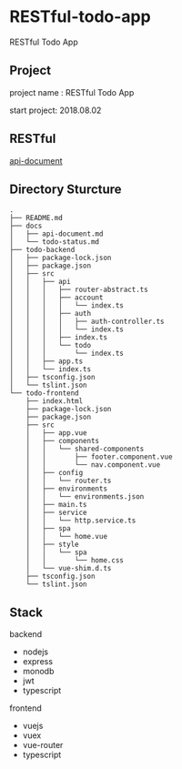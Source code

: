 # RESTful-todo-app
RESTful Todo App 

## Project
project name : RESTful Todo App 

start project: 2018.08.02

## RESTful
[api-document](https://github.com/J911/RESTful-todo-app/blob/master/docs/api-document.md)

## Directory Sturcture
```
.
├── README.md
├── docs
│   ├── api-document.md
│   └── todo-status.md
├── todo-backend
│   ├── package-lock.json
│   ├── package.json
│   ├── src
│   │   ├── api
│   │   │   ├── router-abstract.ts
│   │   │   ├── account
│   │   │   │   └── index.ts
│   │   │   ├── auth
│   │   │   │   ├── auth-controller.ts
│   │   │   │   └── index.ts
│   │   │   ├── index.ts
│   │   │   └── todo
│   │   │       └── index.ts
│   │   ├── app.ts
│   │   └── index.ts
│   ├── tsconfig.json
│   └── tslint.json
└── todo-frontend
    ├── index.html
    ├── package-lock.json
    ├── package.json
    ├── src
    │   ├── app.vue
    │   ├── components
    │   │   └── shared-components
    │   │       ├── footer.component.vue
    │   │       └── nav.component.vue
    │   ├── config
    │   │   └── router.ts
    │   ├── environments
    │   │   └── environments.json
    │   ├── main.ts
    │   ├── service
    │   │   └── http.service.ts
    │   ├── spa
    │   │   └── home.vue
    │   ├── style
    │   │   └── spa
    │   │       └── home.css
    │   └── vue-shim.d.ts
    ├── tsconfig.json
    └── tslint.json
```

## Stack
backend
- nodejs
- express
- monodb
- jwt
- typescript

frontend
- vuejs
- vuex
- vue-router
- typescript
